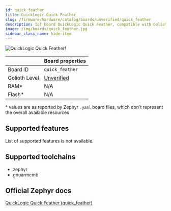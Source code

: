 ```yaml
---
id: quick_feather
title: QuickLogic Quick Feather
slug: /firmware/hardware/catalog/boards/unverified/quick_feather
description: IoT board QuickLogic Quick Feather, compatible with Golioth at unverified level.
image: /img/boards/quick_feather.jpg
sidebar_class_name: hide-item
---
```


[//]: # (This is an auto-generated file, do not edit! Changes to it will be lost upon re-generation)

![QuickLogic Quick Feather!](/img/boards/quick_feather.jpg "QuickLogic Quick Feather")

|                | Board properties     |
| -------------  | -------------------- |
| Board ID       | `quick_feather` |
| Golioth Level  | [Unverified](/firmware/hardware#unverified-boards) |
| RAM*           | N/A |
| Flash*         | N/A |

\* values are as reported by Zephyr `.yaml` board files, which don't represent the overall available resources



## Supported features

List of supported features is not available.

## Supported toolchains

* zephyr
* gnuarmemb

## Official Zephyr docs

[QuickLogic Quick Feather (quick_feather)](https://docs.zephyrproject.org/latest/boards/quicklogic/quick_feather/doc/index.html)
